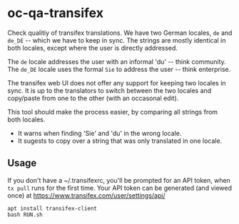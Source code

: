 # oc-qa-transifex
Check qualitiy of transifex translations. We have two German locales, `de`
and `de_DE` -- which we have to keep in sync. The strings are mostly identical
in both locales, except where the user is directly addressed.

The `de` locale addresses the user with an informal 'du' -- think community.  
The `de_DE` locale uses the formal `Sie` to address the user -- think enterprise. 

The transifex web UI does not offer any support for keeping two locales in sync. It is up to the translators
to switch between the two locales and copy/paste from one to the other (with an occasonal edit).

This tool should make the process easier, by comparing all strings from both locales.

* It warns when finding 'Sie' and 'du' in the wrong locale.
* It sugests to copy over a string that was only translated in one locale.

## Usage

If you don't have a ~/.transifexrc, you'll be prompted for an API token, when `tx pull` runs for the first time.
Your API token can be generated (and viewed once) at https://www.transifex.com/user/settings/api/

```
apt install transifex-client
bash RUN.sh
```




